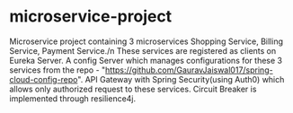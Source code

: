 # microservice-project
Microservice project containing 3 microservices Shopping Service, Billing Service, Payment Service./n
These services are registered as clients on Eureka Server. 
A config Server which manages configurations for these 3 services from the repo - "https://github.com/GauravJaiswal017/spring-cloud-config-repo". 
API Gateway with Spring Security(using Auth0) which allows only authorized request to these services. 
Circuit Breaker is implemented through resilience4j.
